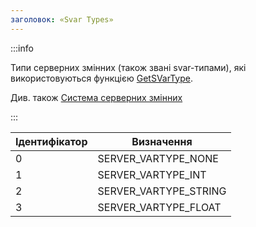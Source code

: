 ```yaml
---
заголовок: «Svar Types»
---
```


:::info

Типи серверних змінних (також звані svar-типами), які використовуються функцією [GetSVarType](../functions/GetSVarType).

Див. також [Система серверних змінних](../../tutorials/servervariablesystem)

:::

| Ідентифікатор | Визначення
| -- | --------------------- |
| 0 | SERVER_VARTYPE_NONE
| 1 | SERVER_VARTYPE_INT
| 2 | SERVER_VARTYPE_STRING
| 3 | SERVER_VARTYPE_FLOAT


